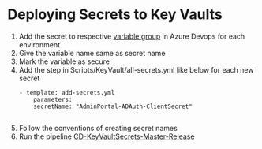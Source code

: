 
# Deploying Secrets to Key Vaults 
1. Add the secret to respective [variable group](https://dev.azure.com/TASMUCP/TASMU%20Central%20Platform/_library?itemType=VariableGroups) in Azure Devops for each environment
1. Give the variable name same as secret name
1. Mark the variable as secure
1. Add the step in Scripts/KeyVault/all-secrets.yml like below for each new secret
    ```
    - template: add-secrets.yml
        parameters:
        secretName: "AdminPortal-ADAuth-ClientSecret"
        
    ```
1. Follow the conventions of creating secret names
1. Run the pipeline [CD-KeyVaultSecrets-Master-Release](https://dev.azure.com/TASMUCP/TASMU%20Central%20Platform/_build?definitionId=337)
